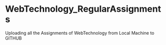 # WebTechnology_RegularAssignments
Uploading all the Assignments of WebTechnology from Local Machine to GITHUB
